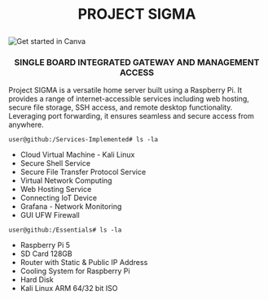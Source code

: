 <h1>
  <p align="center">
    PROJECT SIGMA
  </p>
</h1>

![Get started in Canva](https://github.com/fayasmh07/Project-SIGMA/assets/97302873/191ed6da-e6f5-4f12-b583-6341cacd0df5)

<h3>
  <p align="center">
    SINGLE BOARD INTEGRATED GATEWAY AND MANAGEMENT ACCESS
  </p>
</h3>

<p>
  Project SIGMA is a versatile home server built using a Raspberry Pi. It provides a range of internet-accessible services including web hosting, secure file storage, SSH access, and remote desktop functionality. Leveraging port forwarding, it ensures seamless and secure access from anywhere.

  `user@github:/Services-Implemented# ls -la`
  
  - Cloud Virtual Machine - Kali Linux
  - Secure Shell Service
  - Secure File Transfer Protocol Service
  - Virtual Network Computing
  - Web Hosting Service
  - Connecting IoT Device
  - Grafana - Network Monitoring
  - GUI UFW Firewall

  `user@github:/Essentials# ls -la`
  - Raspberry Pi 5
  - SD Card 128GB
  - Router with Static & Public IP Address
  - Cooling System for Raspberry Pi
  - Hard Disk
  - Kali Linux ARM 64/32 bit ISO
</p>
